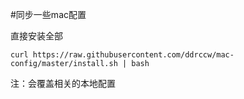 
#同步一些mac配置

直接安装全部

`curl https://raw.githubusercontent.com/ddrccw/mac-config/master/install.sh | bash`

注：会覆盖相关的本地配置